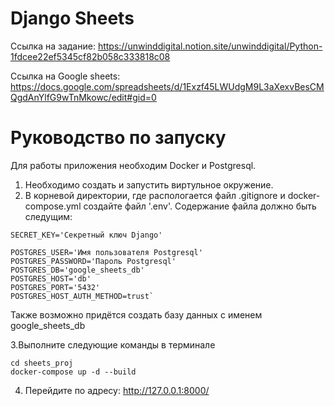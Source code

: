 # Django Sheets
Ссылка на задание: https://unwinddigital.notion.site/unwinddigital/Python-1fdcee22ef5345cf82b058c333818c08

Ссылка на Google sheets: https://docs.google.com/spreadsheets/d/1Exzf45LWUdgM9L3aXexvBesCMQgdAnYlfG9wTnMkowc/edit#gid=0

# Руководство по запуску

Для работы приложения необходим Docker и Postgresql.

1. Необходимо создать и запустить виртульное окружение.
2. В корневой директории, где распологается файл .gitignore и docker-compose.yml создайте файл '.env'.
Содержание файла должно быть следущим:
```
SECRET_KEY='Секретный ключ Django'

POSTGRES_USER='Имя пользователя Postgresql'
POSTGRES_PASSWORD='Пароль Postgresql'
POSTGRES_DB='google_sheets_db'
POSTGRES_HOST='db'
POSTGRES_PORT='5432'
POSTGRES_HOST_AUTH_METHOD=trust`
```
Также возможно придётся создать базу данных с именем google_sheets_db

3.Выполните следующие команды в терминале
```
cd sheets_proj
docker-compose up -d --build
```
4. Перейдите по адресу: http://127.0.0.1:8000/
